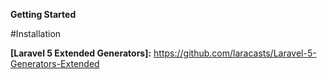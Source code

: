 
**Getting Started**

#Installation

**[Laravel 5 Extended Generators]:** <https://github.com/laracasts/Laravel-5-Generators-Extended>
